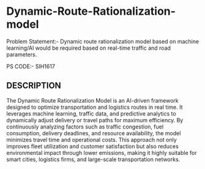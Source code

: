 # Dynamic-Route-Rationalization-model
Problem Statement:- Dynamic route rationalization model based on machine learning/AI would be required based on real-time traffic and road parameters.
<br>

PS CODE:- SIH1617

## DESCRIPTION
The Dynamic Route Rationalization Model is an AI-driven framework designed to optimize transportation and logistics routes in real time. It leverages machine learning, traffic data, and predictive analytics to dynamically adjust delivery or travel paths for maximum efficiency. By continuously analyzing factors such as traffic congestion, fuel consumption, delivery deadlines, and resource availability, the model minimizes travel time and operational costs. This approach not only improves fleet utilization and customer satisfaction but also reduces environmental impact through lower emissions, making it highly suitable for smart cities, logistics firms, and large-scale transportation networks.
